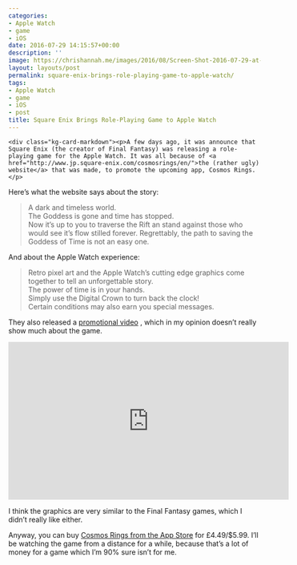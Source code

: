 ```yaml
---
categories:
- Apple Watch
- game
- iOS
date: 2016-07-29 14:15:57+00:00
description: ''
image: https://chrishannah.me/images/2016/08/Screen-Shot-2016-07-29-at-15-08-28.png
layout: layouts/post
permalink: square-enix-brings-role-playing-game-to-apple-watch/
tags:
- Apple Watch
- game
- iOS
- post
title: Square Enix Brings Role-Playing Game to Apple Watch
---
```


<pre><code>&lt;div class="kg-card-markdown"&gt;&lt;p&gt;A few days ago, it was announce that Square Enix (the creator of Final Fantasy) was releasing a role-playing game for the Apple Watch. It was all because of &lt;a href="http://www.jp.square-enix.com/cosmosrings/en/"&gt;the (rather ugly) website&lt;/a&gt; that was made, to promote the upcoming app, Cosmos Rings.&lt;/p&gt;
</code></pre>
<p>Here&#8217;s what the website says about the story:</p>
<blockquote><p>A dark and timeless world.<br />
The Goddess is gone and time has stopped.<br />
Now it&#8217;s up to you to traverse the Rift an stand against those who would see it&#8217;s flow stilled forever. Regrettably, the path to saving the Goddess of Time is not an easy one.</p></blockquote>
<p>And about the Apple Watch experience:</p>
<blockquote><p>Retro pixel art and the Apple Watch&#8217;s cutting edge graphics come together to tell an unforgettable story.<br />
The power of time is in your hands.<br />
Simply use the Digital Crown to turn back the clock!<br />
Certain conditions may also earn you special messages.</p></blockquote>
<p>They also released a <a href="https://www.youtube.com/watch?v=yIC_fcZx2hI">promotional video</a> , which in my opinion doesn&#8217;t really show much about the game.</p>
<p><iframe src="https://www.youtube.com/embed/yIC_fcZx2hI" width="560" height="315" frameborder="0" allowfullscreen="allowfullscreen"></iframe></p>
<p>I think the graphics are very similar to the Final Fantasy games, which I didn’t really like either.</p>
<p>Anyway, you can buy <a href="https://geo.itunes.apple.com/gb/app/cosmos-rings/id1097448601?ign-mpt=uo%253D4&amp;at=1010l4Hj&amp;ct=website&amp;mt=8">Cosmos Rings from the App Store</a> for £4.49/$5.99. I’ll be watching the game from a distance for a while, because that’s a lot of money for a game which I’m 90% sure isn’t for me.</p>
